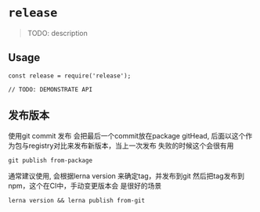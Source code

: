 # `release`

> TODO: description

## Usage

```
const release = require('release');

// TODO: DEMONSTRATE API
```


## 发布版本

使用git commit 发布
会把最后一个commit放在package gitHead, 后面以这个作为包与registry对比来发布新版本，当上一次发布
失败的时候这个会很有用
```
git publish from-package 
```

通常建议使用, 会根据lerna version 来确定tag，并发布到git 然后把tag发布到npm，这个在CI中，手动变更版本会
是很好的场景
```
lerna version && lerna publish from-git 
```


